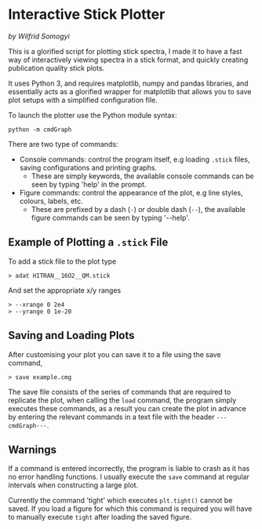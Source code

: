 # Interactive Stick Plotter
_by Wilfrid Somogyi_

This is a glorified script for plotting stick spectra, I made it to have a fast way of interactively viewing spectra in a stick format, and quickly creating publication quality stick plots.

It uses Python 3, and requires matplotlib, numpy and pandas libraries, and essentially acts as a glorified wrapper for matplotlib that allows you to save plot setups with a simplified configuration file.

To launch the plotter use the Python module syntax:

```
python -m cmdGraph
```

There are two type of commands:
- Console commands: control the program itself, e.g loading `.stick` files, saving configurations and printing graphs.
  * These are simply keywords, the available console commands can be seen by typing 'help' in the prompt.
- Figure commands: control the appearance of the plot, e.g line styles, colours, labels, etc.
  * These are prefixed by a dash (`-`) or double dash (`--`), the available figure commands can be seen by typing '--help'.
 
## Example of Plotting a `.stick` File
To add a stick file to the plot type
```
> adat HITRAN__16O2__QM.stick
```

And set the appropriate x/y ranges
```
> --xrange 0 2e4
> --yrange 0 1e-20
```

## Saving and Loading Plots
After customising your plot you can save it to a file using the save command, 
```
> save example.cmg
```

The save file consists of the series of commands that are required to replicate the plot, when calling the ``load`` command, the program simply executes these commands, as a result you can create the plot in advance by entering the relevant commands in a text file with the header `---cmdGraph---`.

## Warnings
If a command is entered incorrectly, the program is liable to crash as it has no error handling functions. I usually execute the `save` command at regular intervals when constructing a large plot.

Currently the command 'tight' which executes `plt.tight()` cannot be saved. If you load a figure for which this command is required you will have to manually execute `tight` after loading the saved figure.
